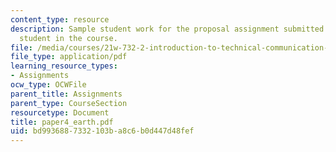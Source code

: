 ```yaml
---
content_type: resource
description: Sample student work for the proposal assignment submitted by an anonymous
  student in the course.
file: /media/courses/21w-732-2-introduction-to-technical-communication-ethics-in-science-and-technology-fall-2006/bd9936887332103ba8c6b0d447d48fef_paper4_earth.pdf
file_type: application/pdf
learning_resource_types:
- Assignments
ocw_type: OCWFile
parent_title: Assignments
parent_type: CourseSection
resourcetype: Document
title: paper4_earth.pdf
uid: bd993688-7332-103b-a8c6-b0d447d48fef
---
```

